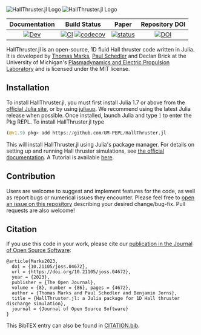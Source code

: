 ![HallThruster.jl Logo](./docs/src/assets/banner_light.svg#gh-dark-mode-only)
![HallThruster.jl Logo](./docs/src/assets/banner.svg#gh-light-mode-only)

| **Documentation** | **Build Status**| **Paper**| **Repository DOI**|
|:-------------------------------------------------------------------------------:|:-----------------------------------------------------------------------------------------------:|:-----------------------------------------------------------------------------------------------:|:-----------------------------------------------------------------------------------------------:|
| [![Dev](https://img.shields.io/badge/docs-dev-blue.svg)](https://UM-PEPL.github.io/HallThruster.jl/dev) | [![CI](https://github.com/UM-PEPL/HallThruster.jl/actions/workflows/ci.yml/badge.svg)](https://github.com/UM-PEPL/HallThruster.jl/actions/workflows/ci.yml) [![codecov](https://codecov.io/gh/UM-PEPL/HallThruster.jl/branch/main/graph/badge.svg?token=cEoGN49eZp)](https://codecov.io/gh/UM-PEPL/HallThruster.jl)| [![status](https://joss.theoj.org/papers/ce9cb7aa54df10d69ed248912e584f53/status.svg)](https://joss.theoj.org/papers/ce9cb7aa54df10d69ed248912e584f53) | [![DOI](https://zenodo.org/badge/394711445.svg)](https://zenodo.org/badge/latestdoi/394711445) |


HallThruster.jl is an open-source, 1D fluid Hall thruster code written in Julia. It is developed by [Thomas Marks](https://thomasmarks.space), [Paul Schedler](https://www.linkedin.com/in/paul-schedler-1b3b6b171/) and Declan Brick at the University of Michigan's [Plasmadynamics and Electric Propulsion Laboratory](https://pepl.engin.umich.edu) and is licensed under the MIT license.

## Installation

To install HallThruster.jl, you must first install Julia 1.7 or above from the [official Julia site](https://julialang.org/downloads/), or by using [juliaup](https://github.com/JuliaLang/juliaup). We recommend using the latest Julia release when possible. Once installed, launch Julia and type `]` to enter the Pkg REPL. To install HallThruster.jl type

```julia
(@v1.9) pkg> add https://github.com/UM-PEPL/HallThruster.jl
```

This will install HallThruster.jl using Julia's package manager. For details on setting up and running Hall thruster simulations, see [the official documentation](https://UM-PEPL.github.io/HallThruster.jl/dev). A Tutorial is available [here](https://nbviewer.org/github/UM-PEPL/HallThruster.jl/blob/main/HallThrusterTutorial.ipynb).

## Contribution

Users are welcome to suggest and implement features for the code, as well as report bugs or numerical issues they encounter. Please feel free to [open an issue on this repository](https://github.com/UM-PEPL/HallThruster.jl/issues/new) describing your desired change/bug-fix. Pull requests are also welcome!

## Citation

If you use this code in your work, please cite our [publication in the Journal of Open Source Software](https://joss.theoj.org/papers/10.21105/joss.04672):

```
@article{Marks2023, 
  doi = {10.21105/joss.04672},
  url = {https://doi.org/10.21105/joss.04672},
  year = {2023},
  publisher = {The Open Journal},
  volume = {8}, number = {86}, pages = {4672},
  author = {Thomas Marks and Paul Schedler and Benjamin Jorns},
  title = {HallThruster.jl: a Julia package for 1D Hall thruster discharge simulation},
  journal = {Journal of Open Source Software} 
} 
```

 This BibTEX entry can also be found in [CITATION.bib](https://github.com/UM-PEPL/HallThruster.jl/blob/main/CITATION.bib).
